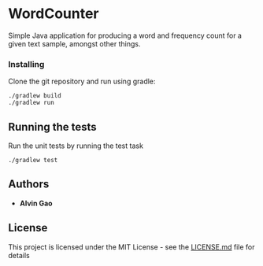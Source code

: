 # WordCounter

Simple Java application for producing a word and frequency count for a given text sample, amongst other things.

### Installing

Clone the git repository and run using gradle:

```
./gradlew build
./gradlew run
```

## Running the tests

Run the unit tests by running the test task
```
./gradlew test
```

## Authors

* **Alvin Gao**

## License

This project is licensed under the MIT License - see the [LICENSE.md](LICENSE.md) file for details
